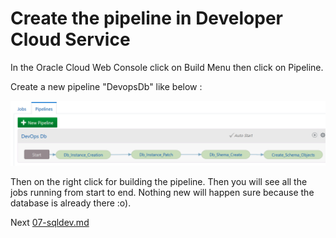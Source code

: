 # Create the pipeline in Developer Cloud Service

In the Oracle Cloud Web Console click on Build Menu then click on Pipeline.

Create a new pipeline "DevopsDb" like below :

![Create Empty Project](images/Pipeline.png)

 Then on the right click for building the pipeline. Then you will see all the jobs running from start to end. Nothing new will happen sure because the database is already there :o).

Next [07-sqldev.md](07-sqldev.md)